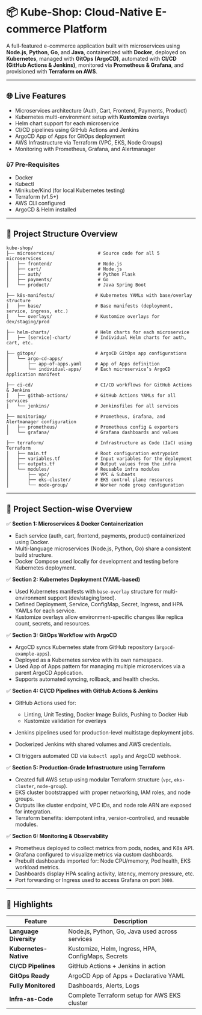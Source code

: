 # 📦 Kube-Shop: Cloud-Native E-commerce Platform

A full-featured e-commerce application built with microservices using **Node.js**, **Python**, **Go**, and **Java**, containerized with **Docker**, deployed on **Kubernetes**, managed with **GitOps (ArgoCD)**, automated with **CI/CD (GitHub Actions & Jenkins)**, monitored via **Prometheus & Grafana**, and provisioned with **Terraform on AWS**.

---

## 🌐 Live Features

* Microservices architecture (Auth, Cart, Frontend, Payments, Product)
* Kubernetes multi-environment setup with **Kustomize** overlays
* Helm chart support for each microservice
* CI/CD pipelines using GitHub Actions and Jenkins
* ArgoCD App of Apps for GitOps deployment
* AWS Infrastructure via Terraform (VPC, EKS, Node Groups)
* Monitoring with Prometheus, Grafana, and Alertmanager


### ὒ7 Pre-Requisites

* Docker
* Kubectl
* Minikube/Kind (for local Kubernetes testing)
* Terraform (v1.5+)
* AWS CLI configured
* ArgoCD & Helm installed

---

## 📁 Project Structure Overview

```
kube-shop/
├── microservices/                # Source code for all 5 microservices
│   ├── frontend/                 # Node.js
│   ├── cart/                     # Node.js
│   ├── auth/                     # Python Flask
│   ├── payments/                 # Go
│   └── product/                  # Java Spring Boot

├── k8s-manifests/               # Kubernetes YAMLs with base/overlay structure
│   ├── base/                    # Base manifests (deployment, service, ingress, etc.)
│   └── overlays/                # Kustomize overlays for dev/staging/prod

├── helm-charts/                 # Helm charts for each microservice
│   ├── [service]-chart/         # Individual Helm charts for auth, cart, etc.

├── gitops/                      # ArgoCD GitOps app configurations
│   └── argo-cd-apps/
│       ├── app-of-apps.yaml     # App of Apps definition
│       └── individual-apps/     # Each microservice’s ArgoCD Application manifest

├── ci-cd/                       # CI/CD workflows for GitHub Actions & Jenkins
│   ├── github-actions/          # GitHub Actions YAMLs for all services
│   └── jenkins/                 # Jenkinsfiles for all services

├── monitoring/                  # Prometheus, Grafana, and Alertmanager configuration
│   ├── prometheus/              # Prometheus config & exporters
│   └── grafana/                 # Grafana dashboards and values

├── terraform/                   # Infrastructure as Code (IaC) using Terraform
│   ├── main.tf                  # Root configuration entrypoint
│   ├── variables.tf             # Input variables for the deployment
│   ├── outputs.tf               # Output values from the infra
│   └── modules/                 # Reusable infra modules
│       ├── vpc/                 # VPC & Subnets
│       ├── eks-cluster/         # EKS control plane resources
│       └── node-group/          # Worker node group configuration
```

---

## 🧉 Project Section-wise Overview

✅ **Section 1: Microservices & Docker Containerization**

* Each service (auth, cart, frontend, payments, product) containerized using Docker.
* Multi-language microservices (Node.js, Python, Go) share a consistent build structure.
* Docker Compose used locally for development and testing before Kubernetes deployment.

✅ **Section 2: Kubernetes Deployment (YAML-based)**

* Used Kubernetes manifests with `base-overlay` structure for multi-environment support (dev/staging/prod).
* Defined Deployment, Service, ConfigMap, Secret, Ingress, and HPA YAMLs for each service.
* Kustomize overlays allow environment-specific changes like replica count, secrets, and resources.

✅ **Section 3: GitOps Workflow with ArgoCD**

* ArgoCD syncs Kubernetes state from GitHub repository (`argocd-example-apps`).
* Deployed as a Kubernetes service with its own namespace.
* Used App of Apps pattern for managing multiple microservices via a parent ArgoCD Application.
* Supports automated syncing, rollback, and health checks.

✅ **Section 4: CI/CD Pipelines with GitHub Actions & Jenkins**

* GitHub Actions used for:

  * Linting, Unit Testing, Docker Image Builds, Pushing to Docker Hub
  * Kustomize validation for overlays
* Jenkins pipelines used for production-level multistage deployment jobs.
* Dockerized Jenkins with shared volumes and AWS credentials.
* CI triggers automated CD via `kubectl apply` and ArgoCD webhook.

✅ **Section 5: Production-Grade Infrastructure using Terraform**

* Created full AWS setup using modular Terraform structure (`vpc`, `eks-cluster`, `node-group`).
* EKS cluster bootstrapped with proper networking, IAM roles, and node groups.
* Outputs like cluster endpoint, VPC IDs, and node role ARN are exposed for integration.
* Terraform benefits: idempotent infra, version-controlled, and reusable modules.

✅ **Section 6: Monitoring & Observability**

* Prometheus deployed to collect metrics from pods, nodes, and K8s API.
* Grafana configured to visualize metrics via custom dashboards.
* Prebuilt dashboards imported for: Node CPU/memory, Pod health, EKS workload metrics.
* Dashboards display HPA scaling activity, latency, memory pressure, etc.
* Port forwarding or Ingress used to access Grafana on port `3000`.

---

## 🌟 Highlights

| Feature                | Description                                        |
| ---------------------- | -------------------------------------------------- |
| **Language Diversity** | Node.js, Python, Go, Java used across services     |
| **Kubernetes-Native**  | Kustomize, Helm, Ingress, HPA, ConfigMaps, Secrets |
| **CI/CD Pipelines**    | GitHub Actions + Jenkins in action                 |
| **GitOps Ready**       | ArgoCD App of Apps + Declarative YAML              |
| **Fully Monitored**    | Dashboards, Alerts, Logs                           |
| **Infra-as-Code**      | Complete Terraform setup for AWS EKS cluster       |
